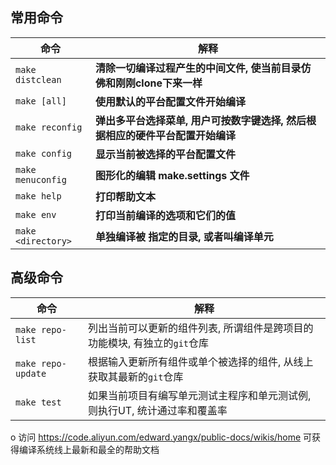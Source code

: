 常用命令
---

| 命令                  | 解释                                                                              |
|-----------------------|-----------------------------------------------------------------------------------|
| `make distclean`      | **清除一切编译过程产生的中间文件, 使当前目录仿佛和刚刚clone下来一样**             |
| `make [all]`          | **使用默认的平台配置文件开始编译**                                                |
| `make reconfig`       | **弹出多平台选择菜单, 用户可按数字键选择, 然后根据相应的硬件平台配置开始编译**    |
| `make config`         | **显示当前被选择的平台配置文件**                                                  |
| `make menuconfig`     | **图形化的编辑 make.settings 文件**                                               |
| `make help`           | **打印帮助文本**                                                                  |
| `make env`            | **打印当前编译的选项和它们的值**                                                  |
| `make <directory>`    | **单独编译被 <directory> 指定的目录, 或者叫编译单元**                             |

高级命令
---

| 命令                  | 解释                                                                              |
|-----------------------|-----------------------------------------------------------------------------------|
| `make repo-list`      | 列出当前可以更新的组件列表, 所谓组件是跨项目的功能模块, 有独立的`git`仓库         |
| `make repo-update`    | 根据输入更新所有组件或单个被选择的组件, 从线上获取其最新的`git`仓库               |
| `make test`           | 如果当前项目有编写单元测试主程序和单元测试例, 则执行UT, 统计通过率和覆盖率        |

o 访问 https://code.aliyun.com/edward.yangx/public-docs/wikis/home 可获得编译系统线上最新和最全的帮助文档
